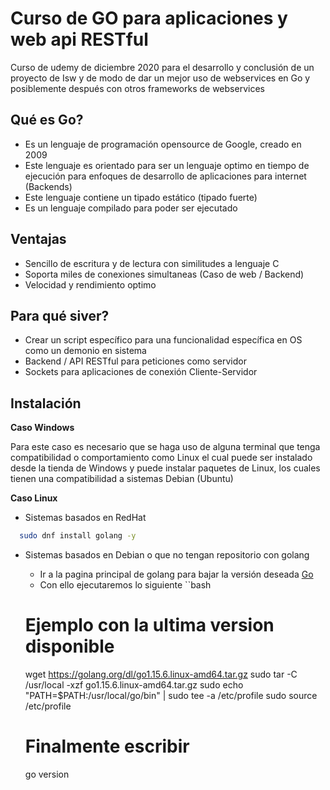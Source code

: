 # Curso de GO para aplicaciones y web api RESTful

Curso de udemy de diciembre 2020 para el desarrollo y conclusión de un proyecto de Isw y de modo de dar un mejor uso de webservices en Go y posiblemente después con otros frameworks de webservices

## Qué es Go?
* Es un lenguaje de programación opensource de Google, creado en 2009
* Este lenguaje es orientado para ser un lenguaje optimo en tiempo de ejecución para enfoques de desarrollo de aplicaciones para internet (Backends)
* Este lenguaje contiene un tipado estático (tipado fuerte)
* Es un lenguaje compilado para poder ser ejecutado

## Ventajas
* Sencillo de escritura y de lectura con similitudes a lenguaje C
* Soporta miles de conexiones simultaneas (Caso de web / Backend)
* Velocidad y rendimiento optimo
## Para qué siver?
* Crear un script específico para una funcionalidad específica en OS como un demonio en sistema
* Backend / API RESTful para peticiones como servidor
* Sockets para aplicaciones de conexión Cliente-Servidor
## Instalación

__Caso Windows__

Para este caso es necesario que se haga uso de alguna terminal que tenga compatibilidad o comportamiento como Linux el cual puede ser instalado desde la tienda de Windows y puede instalar paquetes de Linux, los cuales tienen una compatibilidad a sistemas Debian (Ubuntu)

__Caso Linux__

* Sistemas basados en RedHat
```bash
  sudo dnf install golang -y
```
* Sistemas basados en Debian o que no tengan repositorio con golang
  * Ir a la pagina principal de golang para bajar la versión deseada [Go](https://golang.org/dl/)
  * Con ello ejecutaremos lo siguiente
``bash
  # Ejemplo con la ultima version disponible
  wget https://golang.org/dl/go1.15.6.linux-amd64.tar.gz
  sudo tar -C /usr/local -xzf go1.15.6.linux-amd64.tar.gz
  sudo echo "PATH=$PATH:/usr/local/go/bin" | sudo tee -a /etc/profile
  sudo source /etc/profile

  # Finalmente escribir
  go version
```
